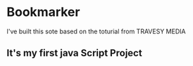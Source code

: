 # Bookmarker 
I've built this sote based on the toturial from TRAVESY MEDIA 

## It's my first java Script Project
